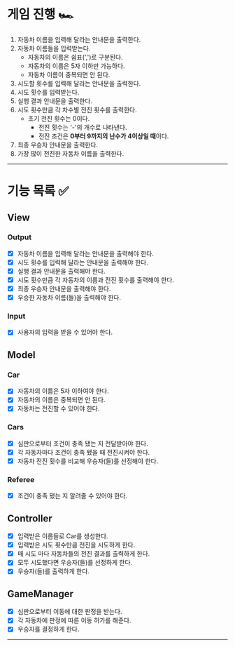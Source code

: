 # 게임 진행 🏎️
1. 자동차 이름을 입력해 달라는 안내문을 출력한다.
2. 자동차 이름들을 입력받는다.
   - 자동차의 이름은 쉼표(',')로 구분된다.
   - 자동차의 이름은 5자 이하만 가능하다.
   - 자동차 이름이 중복되면 안 된다.
3. 시도할 횟수를 입력해 달라는 안내문을 출력한다.
4. 시도 횟수를 입력받는다.
5. 실행 결과 안내문을 출력한다.
6. 시도 횟수만큼 각 차수별 전진 횟수를 출력한다.
   - 초기 전진 횟수는 0이다.
     - 전진 횟수는 '-'의 개수로 나타낸다.
     - 전진 조건은 **0부터 9까지의 난수가 4이상일 때**이다.
7. 최종 우승자 안내문을 출력한다.
8. 가장 많이 전진한 자동차 이름을 출력한다.

---
# 기능 목록 ✅
## View
### Output
- [X] 자동차 이름을 입력해 달라는 안내문을 출력해야 한다.
- [X] 시도 횟수를 입력해 달라는 안내문을 출력해야 한다.
- [X] 실행 결과 안내문을 출력해야 한다.
- [X] 시도 횟수만큼 각 자동차의 이름과 전진 횟수를 출력해야 한다.
- [X] 최종 우승자 안내문을 출력해야 한다.
- [X] 우승한 자동차 이름(들)을 출력해야 한다.
### Input
- [X] 사용자의 입력을 받을 수 있어야 한다.

## Model
### Car
- [X] 자동차의 이름은 5자 이하여야 한다.
- [X] 자동차의 이름은 중복되면 안 된다.
- [X] 자동차는 전진할 수 있어야 한다.
### Cars
- [X] 심판으로부터 조건이 충족 됐는 지 전달받아야 한다.
- [X] 각 자동차마다 조건이 충족 됐을 때 전진시켜야 한다.
- [X] 자동차 전진 횟수를 비교해 우승자(들)를 선정해야 한다.

### Referee
- [X] 조건이 충족 됐는 지 알려줄 수 있어야 한다.

## Controller
- [X] 입력받은 이름들로 Car를 생성한다.
- [X] 입력받은 시도 횟수만큼 전진을 시도하게 한다.
- [X] 매 시도 마다 자동차들의 전진 결과를 출력하게 한다.
- [X] 모두 시도했다면 우승자(들)를 선정하게 한다.
- [X] 우승자(들)를 출력하게 한다.

## GameManager
- [X] 심판으로부터 이동에 대한 판정을 받는다.
- [X] 각 자동차에 판정에 따른 이동 허가를 해준다.
- [X] 우승자를 결정하게 한다.
---



